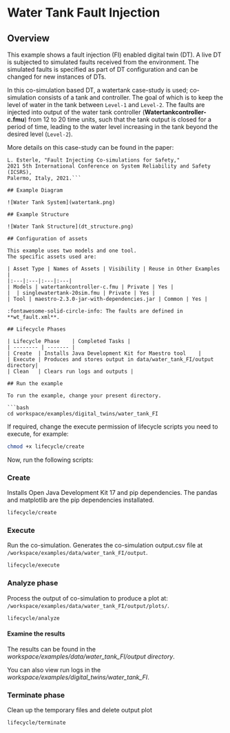# Water Tank Fault Injection

## Overview

This example shows a fault injection (FI) enabled digital twin (DT).
A live DT is subjected to simulated faults received from the environment.
The simulated faults is specified as part of DT configuration and can be
changed for new instances of DTs.

In this co-simulation based DT, a watertank case-study is used; co-simulation
consists of a tank and controller. The goal of which is to keep
the level of water in the tank between ```Level-1``` and ```Level-2```.
The faults are injected into output of the water tank
controller (**Watertankcontroller-c.fmu**)
from 12 to 20 time units, such that
the tank output is closed for a period of time, leading to the water level
increasing in the tank beyond the desired level (```Level-2```).

More details on this case-study can be found in the paper:

```M. Frasheri, C. Thule, H. D. Macedo, K. Lausdahl, P. G. Larsen and
L. Esterle, "Fault Injecting Co-simulations for Safety,"
2021 5th International Conference on System Reliability and Safety (ICSRS),
Palermo, Italy, 2021.```

## Example Diagram

![Water Tank System](watertank.png)

## Example Structure

![Water Tank Structure](dt_structure.png)

## Configuration of assets

This example uses two models and one tool.
The specific assets used are:

| Asset Type | Names of Assets | Visibility | Reuse in Other Examples |
|:---|:---|:---|:---|
| Models | watertankcontroller-c.fmu | Private | Yes |
|  | singlewatertank-20sim.fmu | Private | Yes |
| Tool | maestro-2.3.0-jar-with-dependencies.jar | Common | Yes |

:fontawesome-solid-circle-info: The faults are defined in **wt_fault.xml**.

## Lifecycle Phases

| Lifecycle Phase    | Completed Tasks |
| -------- | ------- |
| Create  | Installs Java Development Kit for Maestro tool    |
| Execute | Produces and stores output in data/water_tank_FI/output directory|
| Clean   | Clears run logs and outputs |

## Run the example

To run the example, change your present directory.

```bash
cd workspace/examples/digital_twins/water_tank_FI
```

If required, change the execute permission of lifecycle scripts
you need to execute, for example:

```bash
chmod +x lifecycle/create
```

Now, run the following scripts:

### Create

Installs Open Java Development Kit 17 and pip dependencies.
The pandas and matplotlib are the pip dependencies installated.

```bash
lifecycle/create
```

### Execute

Run the co-simulation. Generates the co-simulation output.csv file
at `/workspace/examples/data/water_tank_FI/output`.

```bash
lifecycle/execute
```

### Analyze phase

Process the output of co-simulation to produce a plot at:
`/workspace/examples/data/water_tank_FI/output/plots/`.

```bash
lifecycle/analyze
```

#### Examine the results

The results can be found in the
_workspace/examples/data/water_tank_FI/output directory_.

You can also view run logs in the
_workspace/examples/digital_twins/water_tank_FI_.

### Terminate phase

Clean up the temporary files and delete output plot

```bash
lifecycle/terminate
```
